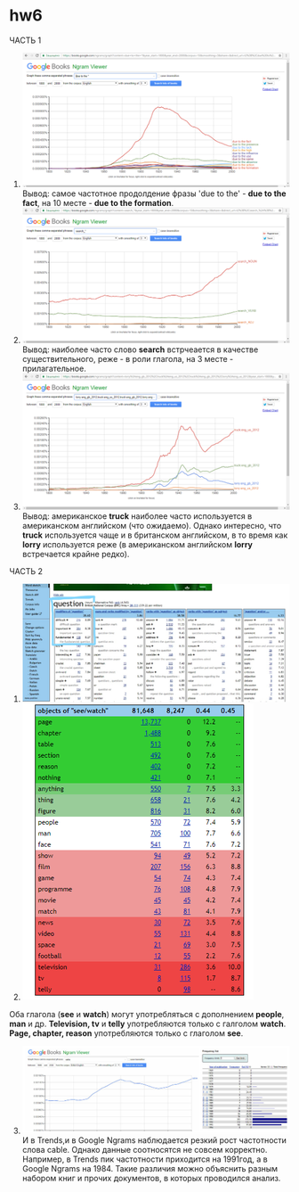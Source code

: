 # hw6
ЧАСТЬ 1
1. ![](https://github.com/lerakhorosheva/hw6/blob/master/1.png)
Вывод: самое частотное продолдение фразы 'due to the' - **due to the fact**, на 10 месте - **due to the formation**.
2. ![](https://github.com/lerakhorosheva/hw6/blob/master/2.png)
Вывод: наиболее часто слово **search** встрчеается в качестве существительного, реже - в роли глагола, на 3 месте - прилагательное. 
3. ![](https://github.com/lerakhorosheva/hw6/blob/master/3.png)
Вывод: американское **truck** наиболее часто используется в американском английском (что ожидаемо). Однако интересно, что **truck** используется чаще и в британском английском, в то время как **lorry** используется реже (в американском английском **lorry** встречается крайне редко).

ЧАСТЬ 2
1. ![](https://github.com/lerakhorosheva/hw6/blob/master/4.jpg)
2. ![](https://github.com/lerakhorosheva/hw6/blob/master/5.png)

Оба глагола (**see** и **watch**) могут употребляться с дополнением **people**, **man** и др.
**Television, tv** и **telly** употребляются только с галголом **watch**.
**Page, chapter, reason** употребляются только с глаголом **see**. 

3. ![](https://github.com/lerakhorosheva/hw6/blob/master/collage.jpg)
И в Trends,и в Google Ngrams наблюдается резкий рост частотности слова cable. Однако данные соотносятся не совсем корректно. Например, в Trends пик частотности приходится на 1991год, а в Google Ngrams на 1984. Такие различия можно объяснить разным набором книг и прочих документов, в которых проводился анализ. 

